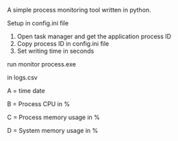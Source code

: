 A simple process monitoring tool written in python.

Setup in config.ini file

1. Open task manager and get the application process ID
2. Copy process ID in config.ini file 
3. Set writing time in seconds

run monitor process.exe

in logs.csv 

A = time date 

B = Process CPU in %

C = Process memory usage in %

D = System memory usage in %